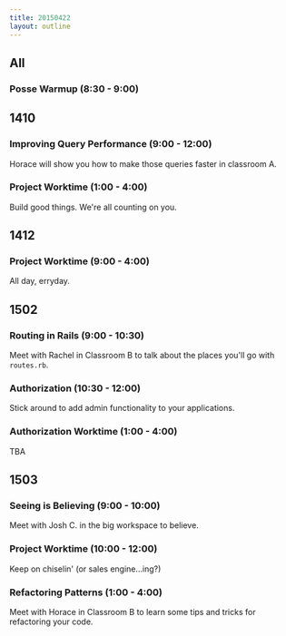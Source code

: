 ```yaml
---
title: 20150422
layout: outline
---
```


## All

### Posse Warmup (8:30 - 9:00)

## 1410

### Improving Query Performance (9:00 - 12:00)

Horace will show you how to make those queries faster in classroom A.

### Project Worktime (1:00 - 4:00)

Build good things. We're all counting on you.  

## 1412

### Project Worktime (9:00 - 4:00)

All day, erryday.

## 1502

### Routing in Rails (9:00 - 10:30)

Meet with Rachel in Classroom B to talk about the places you'll go with `routes.rb`. 

### Authorization (10:30 - 12:00)

Stick around to add admin functionality to your applications. 

### Authorization Worktime (1:00 - 4:00)

TBA

## 1503

### Seeing is Believing (9:00 - 10:00)

Meet with Josh C. in the big workspace to believe. 

### Project Worktime (10:00 - 12:00)

Keep on chiselin' (or sales engine...ing?)

### Refactoring Patterns (1:00 - 4:00)

Meet with Horace in Classroom B to learn some tips and tricks for refactoring your code. 
